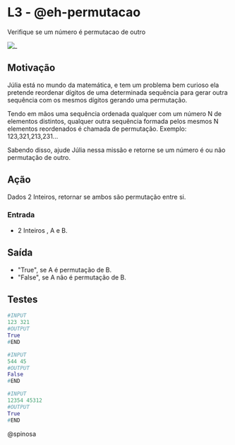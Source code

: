 # L3 - @eh-permutacao

Verifique se um número é permutacao de outro

![_](cover.jpg)

## Motivação

Júlia está no mundo da matemática, e tem um problema bem curioso ela
pretende reordenar dígitos de uma determinada sequência para gerar outra
sequência com os mesmos dígitos gerando uma permutação.

Tendo em mãos
uma sequência ordenada qualquer com um número N de elementos distintos,
qualquer outra sequência formada pelos mesmos N elementos reordenados é
chamada de permutação. Exemplo: 123,321,213,231...

Sabendo disso, ajude Júlia nessa missão e retorne se um número é ou não permutação de outro.

## Ação

Dados 2 Inteiros, retornar se ambos são permutação entre si.

### Entrada

- 2 Inteiros , A e B.

## Saída

- "True", se A é permutação de B.
- "False", se A não é permutação de B.

## Testes

``` py
#INPUT
123 321
#OUTPUT
True
#END
```

```py
#INPUT
544 45
#OUTPUT
False
#END
```

```py
#INPUT
12354 45312
#OUTPUT
True
#END
```

@spinosa